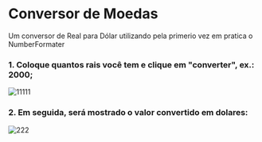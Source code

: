<h1>Conversor de Moedas</h1>
<p>Um conversor de Real para Dólar utilizando pela primerio vez em pratica o NumberFormater</p>

<h3>1. Coloque quantos rais você tem e clique em "converter", ex.: 2000;</h3>

![11111](https://github.com/ZeQuiNHa07/conversor-de-moedas-PHP/assets/131907676/f2c720bc-95f5-48ba-8243-adf02d093359)

<h3>2. Em seguida, será mostrado o valor convertido em dolares:</h3>

![222](https://github.com/ZeQuiNHa07/conversor-de-moedas-PHP/assets/131907676/0d9298cb-2b5b-46ed-a3b4-09e51c9c8f05)
